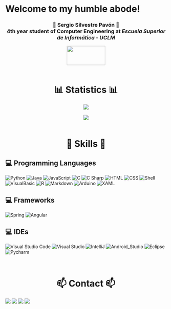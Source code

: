 # Welcome to my humble abode!

<div align="center">
    <h3>🤘 Sergio Silvestre Pavón 🤘 <br> 
      4th year student of Computer Engineering at <i>Escuela Superior de Informática - UCLM</i>
    </h3>
    <img src="https://esi.uclm.es/assets/esi_logo-7a426d674c8af39655a438edfffc2668fba3816e796aa1608208d8161a2c8b01.png" width="120" height="60" vertical-align="baseline">
</div>
<br>

<h1 align = "middle">📊 Statistics 📊</h1>

<div align="center">
    <a href="https://github.com/anuraghazra/github-readme-stats">
        <img align="middle" src="https://github-readme-stats.vercel.app/api?username=Sergio-Silvestre&count_private=true&show_icons=true&theme=github_dark"/>
    </a>
    <br>
    <br>
    <a href="https://github.com/anuraghazra/github-readme-stats">
        <img align="middle" src="https://github-readme-stats.vercel.app/api/top-langs/?username=Sergio-Silvestre&layout=compact&theme=github_dark"/>
    </a>
</div>
<br>

<h1 align = "middle">🚀 Skills 🚀</h1>

## 💻 Programming Languages
![Python](https://img.shields.io/badge/Python-3776AB?style=for-the-badge&logo=python&logoColor=white&labelColor=303A40)
![Java](https://img.shields.io/badge/Java-007396?style=for-the-badge&logo=java&logoColor=white&labelColor=303A40)
![JavaScript](https://img.shields.io/badge/JavaScript-F7DF1E?style=for-the-badge&logo=javascript&logoColor=white&labelColor=303A40)
![C](https://img.shields.io/badge/C-A8B9CC?style=for-the-badge&logo=c&logoColor=white&labelColor=303A40)
![C Sharp](https://img.shields.io/badge/C_Sharp-239120?style=for-the-badge&logo=c-sharp&logoColor=white&labelColor=303A40)
![HTML](https://img.shields.io/badge/HTML5-E34F26?style=for-the-badge&logo=html5&logoColor=white&labelColor=303A40)
![CSS](https://img.shields.io/badge/CSS3-1572B6?style=for-the-badge&logo=css3&logoColor=white&labelColor=303A40)
![Shell](https://img.shields.io/badge/Shell-4EAA25?style=for-the-badge&logo=gnu-bash&logoColor=white&labelColor=303A40)
![VisualBasic](https://img.shields.io/badge/VB.NET-512BD4?style=for-the-badge&logo=.net&logoColor=white&labelColor=303A40)
![R](https://img.shields.io/badge/R-276DC3?style=for-the-badge&logo=R&logoColor=white&labelColor=303A40)
![Markdown](https://img.shields.io/badge/Markdown-000000?style=for-the-badge&logo=Markdown&logoColor=white&labelColor=303A40)
![Arduino](https://img.shields.io/badge/Arduino-00979D?style=for-the-badge&logo=Arduino&logoColor=white&labelColor=303A40)
![XAML](https://img.shields.io/badge/XAML-0C54C2?style=for-the-badge&logo=xaml&logoColor=white&labelColor=303A40)

## 💻 Frameworks
![Spring](https://img.shields.io/badge/spring-6DB33F?style=for-the-badge&logo=spring&logoColor=white&labelColor=303A40)
![Angular](https://img.shields.io/badge/angular-DD0031?style=for-the-badge&logo=angular&logoColor=white&labelColor=303A40)

## 💻 IDEs
![Visual Studio Code](https://img.shields.io/badge/VS_Code-007ACC?style=for-the-badge&logo=visual-studio-code&logoColor=white&labelColor=303A40)
![Visual Studio](https://img.shields.io/badge/Visual_Studio-5C2D91?style=for-the-badge&logo=VisualStudio&logoColor=white&labelColor=303A40)
![IntelliJ](https://img.shields.io/badge/IntelliJ_Idea-000000?style=for-the-badge&logo=intellij-idea&logoColor=white&labelColor=303A40)
![Android_Studio](https://img.shields.io/badge/Android_Studio-3DDC84?style=for-the-badge&logo=android-studio&logoColor=white&labelColor=303A40)
![Eclipse](https://img.shields.io/badge/Eclipse-2C2255?style=for-the-badge&logo=Eclipse&logoColor=white&labelColor=303A40)
![Pycharm](https://img.shields.io/badge/Pycharm-000000?style=for-the-badge&logo=Pycharm&logoColor=white&labelColor=303A40)

<br>
<h1 align = "middle">📫 Contact 📫</h1>
<a href="mailto:sergi.silv.pav@gmail.com"><img src="https://img.shields.io/badge/Gmail-EA4335?style=for-the-badge&logo=gmail&logoColor=white&labelColor=303A40"/></a>
<a href="mailto:Sergio.Silvestre@alu.uclm.es"><img src="https://img.shields.io/badge/Outlook-0078D4?style=for-the-badge&logo=microsoft-outlook&logoColor=white&labelColor=303A40"/></a>
<a href="https://www.linkedin.com/in/sergio-silvestre-pav%C3%B3n-081011224/"><img src="https://img.shields.io/badge/linkedin-0A66C2?style=for-the-badge&logo=linkedin&logoColor=white&labelColor=303A40"/></a>
<a href="https://t.me/Faderofol"><img src="https://img.shields.io/badge/Telegram-26A5E4?style=for-the-badge&logo=telegram&logoColor=white&labelColor=303A40"/></a>
